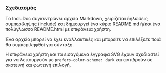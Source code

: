 ### **Σχεδιασμός**

Tο IncluDoc συγκεντρώνει αρχεία Markdown, χειρίζεται δηλώσεις συμπερίληψης (include) και δημιουργεί ένα κύριο README.md ή/και ένα πολύγλωσσο README.html με επιφάνεια χρήστη.

Ένα αρχείο μπορεί να έχει εναλλακτικές και μπορείτε να επιλέξετε ποιά θα συμπεριληφθεί για σύνταξη.

Η επιφάνεια χρήστη και τα εισαγόμενα έγγραφα SVG έχουν σχεδιαστεί για να λειτουργούν με ```prefers-color-scheme: dark``` και αντιδρούν σε σκοτεινή και φωτεινή επιλογή.